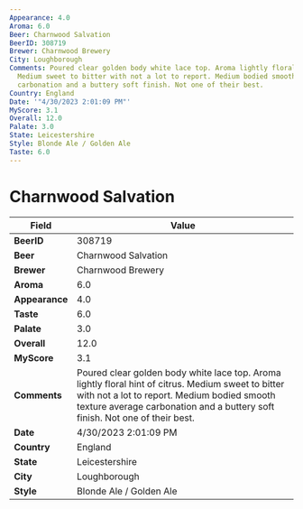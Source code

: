 ```yaml
---
Appearance: 4.0
Aroma: 6.0
Beer: Charnwood Salvation
BeerID: 308719
Brewer: Charnwood Brewery
City: Loughborough
Comments: Poured clear golden body white lace top. Aroma lightly floral hint of citrus.
  Medium sweet to bitter with not a lot to report. Medium bodied smooth texture average
  carbonation and a buttery soft finish. Not one of their best.
Country: England
Date: '"4/30/2023 2:01:09 PM"'
MyScore: 3.1
Overall: 12.0
Palate: 3.0
State: Leicestershire
Style: Blonde Ale / Golden Ale
Taste: 6.0
---
```


# Charnwood Salvation

| Field         | Value |
|---------------|-------|
| **BeerID** | 308719 |
| **Beer** | Charnwood Salvation |
| **Brewer** | Charnwood Brewery |
| **Aroma** | 6.0 |
| **Appearance** | 4.0 |
| **Taste** | 6.0 |
| **Palate** | 3.0 |
| **Overall** | 12.0 |
| **MyScore** | 3.1 |
| **Comments** | Poured clear golden body white lace top. Aroma lightly floral hint of citrus. Medium sweet to bitter with not a lot to report. Medium bodied smooth texture average carbonation and a buttery soft finish. Not one of their best. |
| **Date** | 4/30/2023 2:01:09 PM |
| **Country** | England |
| **State** | Leicestershire |
| **City** | Loughborough |
| **Style** | Blonde Ale / Golden Ale |
